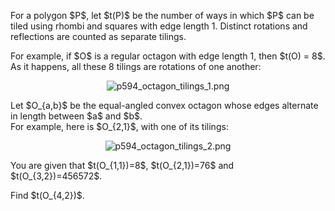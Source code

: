 <p>
For a polygon $P$, let $t(P)$ be the number of ways in which $P$ can be tiled using rhombi and squares with edge length 1. Distinct rotations and reflections are counted as separate tilings.
</p>
<p>
For example, if $O$ is a regular octagon with edge length 1, then $t(O) = 8$. As it happens, all these 8 tilings are rotations of one another:
</p>
<div style="text-align:center;">
<img src="project/images/p594_octagon_tilings_1.png" alt="p594_octagon_tilings_1.png" />
</div>
<p>
Let $O_{a,b}$ be the equal-angled convex octagon whose edges alternate in length between $a$ and $b$.
<br />
For example, here is $O_{2,1}$, with one of its tilings:
</p>
<div style="text-align:center;">
<img src="project/images/p594_octagon_tilings_2.png" alt="p594_octagon_tilings_2.png" />
</div>

<p>
You are given that $t(O_{1,1})=8$, $t(O_{2,1})=76$ and $t(O_{3,2})=456572$.
</p>
<p>
Find $t(O_{4,2})$.
</p>

